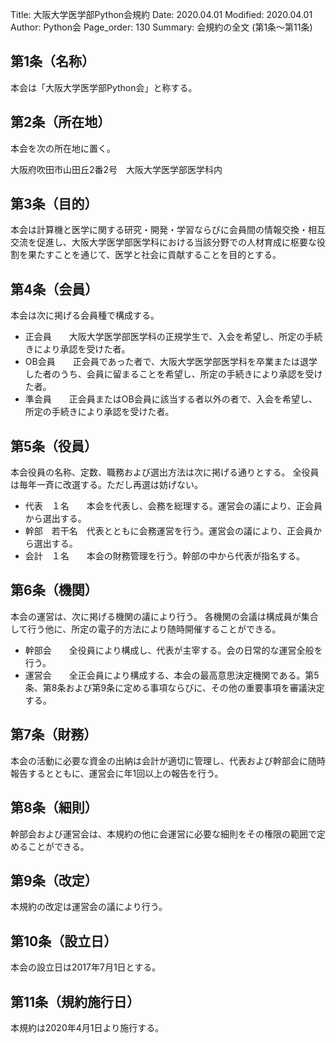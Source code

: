 Title: 大阪大学医学部Python会規約 
Date: 2020.04.01
Modified: 2020.04.01
Author: Python会
Page_order: 130
Summary: 会規約の全文 (第1条〜第11条)

## 第1条（名称）
本会は「大阪大学医学部Python会」と称する。

## 第2条（所在地）
本会を次の所在地に置く。

大阪府吹田市山田丘2番2号　大阪大学医学部医学科内

## 第3条（目的）
本会は計算機と医学に関する研究・開発・学習ならびに会員間の情報交換・相互交流を促進し、大阪大学医学部医学科における当該分野での人材育成に枢要な役割を果たすことを通じて、医学と社会に貢献することを目的とする。

## 第4条（会員）
本会は次に掲げる会員種で構成する。

- 正会員　　大阪大学医学部医学科の正規学生で、入会を希望し、所定の手続きにより承認を受けた者。
- OB会員　　正会員であった者で、大阪大学医学部医学科を卒業または退学した者のうち、会員に留まることを希望し、所定の手続きにより承認を受けた者。
- 準会員　　正会員またはOB会員に該当する者以外の者で、入会を希望し、所定の手続きにより承認を受けた者。

## 第5条（役員）
本会役員の名称、定数、職務および選出方法は次に掲げる通りとする。
全役員は毎年一斉に改選する。ただし再選は妨げない。

- 代表　１名　　本会を代表し、会務を総理する。運営会の議により、正会員から選出する。
- 幹部　若干名　代表とともに会務運営を行う。運営会の議により、正会員から選出する。
- 会計　１名　　本会の財務管理を行う。幹部の中から代表が指名する。

## 第6条（機関）
本会の運営は、次に掲げる機関の議により行う。
各機関の会議は構成員が集合して行う他に、所定の電子的方法により随時開催することができる。

- 幹部会　　全役員により構成し、代表が主宰する。会の日常的な運営全般を行う。
- 運営会　　全正会員により構成する、本会の最高意思決定機関である。第5条、第8条および第9条に定める事項ならびに、その他の重要事項を審議決定する。

## 第7条（財務）
本会の活動に必要な資金の出納は会計が適切に管理し、代表および幹部会に随時報告するとともに、運営会に年1回以上の報告を行う。 

## 第8条（細則）
幹部会および運営会は、本規約の他に会運営に必要な細則をその権限の範囲で定めることができる。 

## 第9条（改定）
本規約の改定は運営会の議により行う。

## 第10条（設立日）
本会の設立日は2017年7月1日とする。 

## 第11条（規約施行日）
本規約は2020年4月1日より施行する。
